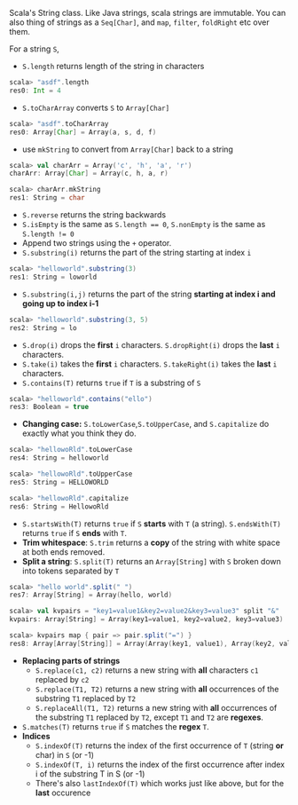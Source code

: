 Scala's String class. Like Java strings, scala strings are immutable. You can also thing of strings as a `Seq[Char]`, and `map`, `filter`, `foldRight` etc over them.

For a string `S`,
* `S.length` returns length of the string in characters
```scala
scala> "asdf".length
res0: Int = 4
```
* `S.toCharArray` converts `S` to `Array[Char]`
```scala
scala> "asdf".toCharArray
res0: Array[Char] = Array(a, s, d, f)
```
* use `mkString` to convert from `Array[Char]` back to a string
```scala
scala> val charArr = Array('c', 'h', 'a', 'r')
charArr: Array[Char] = Array(c, h, a, r)

scala> charArr.mkString
res1: String = char
```
* `S.reverse` returns the string backwards
* `S.isEmpty` is the same as `S.length == 0`, `S.nonEmpty` is the same as `S.length != 0`
* Append two strings using the `+` operator.
* `S.substring(i)` returns the part of the string starting at index `i`
```scala
scala> "helloworld".substring(3)
res1: String = loworld
```
* `S.substring(i,j)` returns the part of the string **starting at index i and going up to index i-1**
```scala
scala> "helloworld".substring(3, 5)
res2: String = lo
```
* `S.drop(i)` drops the **first** `i` characters. `S.dropRight(i)` drops the **last** `i` characters.
* `S.take(i)` takes the **first** `i` characters. `S.takeRight(i)` takes the **last** `i` characters.
* `S.contains(T)` returns `true` if `T` is a substring of `S`
```scala
scala> "helloworld".contains("ello")
res3: Boolean = true
```
* **Changing case:** `S.toLowerCase`,`S.toUpperCase`, and `S.capitalize` do exactly what you think they do.
```scala
scala> "hellowoRld".toLowerCase
res4: String = helloworld

scala> "hellowoRld".toUpperCase
res5: String = HELLOWORLD

scala> "hellowoRld".capitalize
res6: String = HellowoRld
```
* `S.startsWith(T)` returns `true` if `S` **starts** with `T` (a string). `S.endsWith(T)` returns `true` if `S` **ends** with `T`.
* **Trim whitespace**: `S.trim` returns a **copy** of the string with white space at both ends removed.
* **Split a string**: `S.split(T)` returns an `Array[String]` with `S` broken down into tokens separated by `T`
```scala
scala> "hello world".split(" ")
res7: Array[String] = Array(hello, world)

scala> val kvpairs = "key1=value1&key2=value2&key3=value3" split "&"
kvpairs: Array[String] = Array(key1=value1, key2=value2, key3=value3)

scala> kvpairs map { pair => pair.split("=") }
res8: Array[Array[String]] = Array(Array(key1, value1), Array(key2, value2), Array(key3, value3))
```
* **Replacing parts of strings**
  * `S.replace(c1, c2)` returns a new string with **all** characters `c1` replaced by `c2`
  * `S.replace(T1, T2)` returns a new string with **all** occurrences of the substring `T1` replaced by `T2`
  * `S.replaceAll(T1, T2)` returns a new string with **all** occurrences of the substring `T1` replaced by `T2`, except `T1` and `T2` are **regexes**.
* `S.matches(T)` returns `true` if `S` matches the **regex** `T`.
* **Indices**
  * `S.indexOf(T)` returns the index of the first occurrence of `T` (string **or** char) in `S` (or -1)
  * `S.indexOf(T, i)` returns the index of the first occurrence after index i of the substring T in S (or -1)
  * There's also `lastIndexOf(T)` which works just like above, but for the **last** occurence

